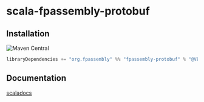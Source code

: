 
[//]: # (NOTE: do not edit `README.md` in root, only edit from `src/site-preprocess/README.md`)

# scala-fpassembly-protobuf

## Installation

![Maven Central](https://img.shields.io/maven-central/v/org.fpassembly/fpassembly-protobuf_2.12.svg?style=for-the-badge)

```scala
libraryDependencies += "org.fpassembly" %% "fpassembly-protobuf" % "@VERSION@"
```

## Documentation

[scaladocs](http://isomorf-org.github.io/scala-fpassembly-protobuf/scaladocs/api/@VERSION@)
